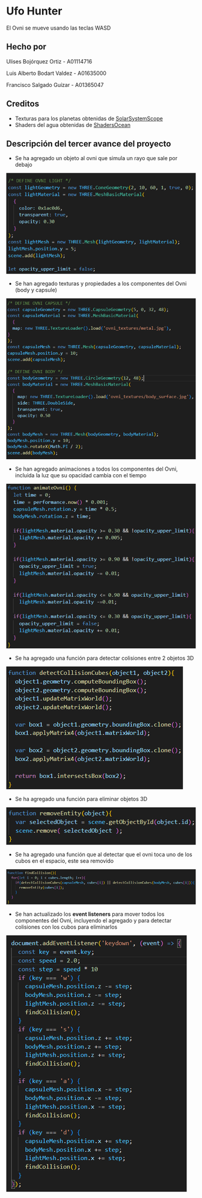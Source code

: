 # Ufo Hunter

El Ovni se mueve usando las teclas WASD

## Hecho por

Ulises Bojórquez Ortiz - A01114716

Luis Alberto Bodart Valdez - A01635000

Francisco Salgado Guízar - A01365047

## Creditos

* Texturas para los planetas obtenidas de [SolarSystemScope](https://www.solarsystemscope.com/textures/)
* Shaders del agua obtenidas de [ShadersOcean](https://threejs.org/examples/webgl_shaders_ocean.html)

## Descripción del tercer avance del proyecto

* Se ha agregado un objeto al ovni que simula un rayo que sale por debajo

![](/evidencias_tercera_entrega/light.png "Código de rayo de luz")
* Se han agregado texturas y propiedades a los componentes del Ovni (body y capsule)

![](/evidencias_tercera_entrega/texturas.png "Código de agregado de texturas")
* Se han agregado animaciones a todos los componentes del Ovni, incluida la luz que su opacidad cambia con el tiempo

![](/evidencias_tercera_entrega/animacion.png "Código de agregado de animaciones")
* Se ha agregado una función para detectar colisiones entre 2 objetos 3D

![](/evidencias_tercera_entrega/colisiones.png "Código de función de colisiones")
* Se ha agregado una función para eliminar objetos 3D

![](/evidencias_tercera_entrega/remover.png "Código de función de remover")
* Se ha agregado una función que al detectar que el ovni toca uno de los cubos en el espacio, este sea removido

![](/evidencias_tercera_entrega/remover_cubo.png "Código de función de remover cubo")
* Se han actualizado los **event listeners** para mover todos los componentes del Ovni, incluyendo el agregado y para detectar colisiones con los cubos para eliminarlos

![](/evidencias_tercera_entrega/actualizacion.png "Actualización de event listeners")

